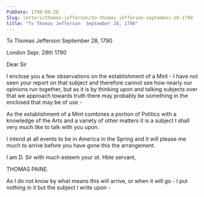 ```yaml
---
PubDate: 1790-09-28
Slug: letters/thomas-jefferson/to-thomas-jefferson-september-28-1790
title: "To Thomas Jefferson  September 28, 1790"
---
```


   To Thomas Jefferson  September 28, 1790

   London Sepr. 28th 1790
   
   Dear Sir

   I enclose you a few observations on the establishment of a Mint - I have
   not seen your report on that subject and therefore cannot see how
   nearly our opinions run together, but as it is by thinking upon and
   talking subjects over that we approach towards truth there may probably be
   something in the enclosed that may be of use -

   As the establishment of a Mint combines a portion of Politics with a
   knowledge of the Arts and a variety of other matters it is a subject I
   shall very much like to talk with you upon.

   I intend at all events to be in America in the Spring and it will please
   me much to arrive before you have gone this the arrangement.

   I am D. Sir with much esteem your ot. Hble servant,

   THOMAS PAINE.

   As I do not know by what means this will arrive, or when it will go - I put
   nothing in it but the subject I write upon -


